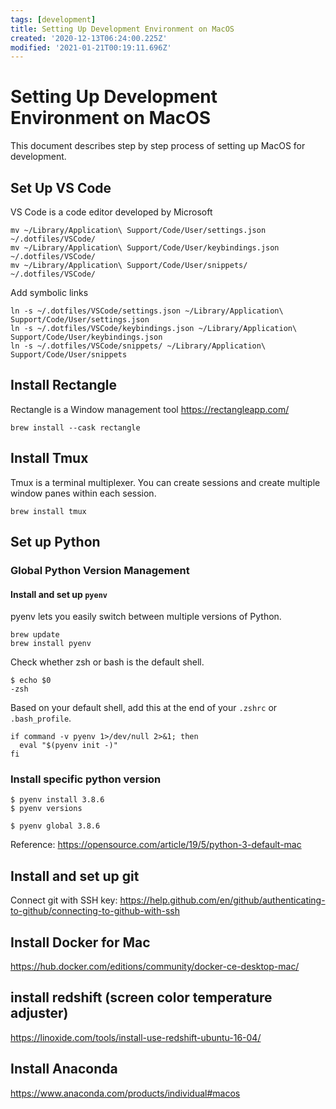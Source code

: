 ```yaml
---
tags: [development]
title: Setting Up Development Environment on MacOS
created: '2020-12-13T06:24:00.225Z'
modified: '2021-01-21T00:19:11.696Z'
---
```


# Setting Up Development Environment on MacOS

This document describes step by step process of setting up MacOS for development.

## Set Up VS Code
VS Code is a code editor developed by Microsoft

```
mv ~/Library/Application\ Support/Code/User/settings.json ~/.dotfiles/VSCode/
mv ~/Library/Application\ Support/Code/User/keybindings.json ~/.dotfiles/VSCode/
mv ~/Library/Application\ Support/Code/User/snippets/ ~/.dotfiles/VSCode/
```
Add symbolic links

```
ln -s ~/.dotfiles/VSCode/settings.json ~/Library/Application\ Support/Code/User/settings.json
ln -s ~/.dotfiles/VSCode/keybindings.json ~/Library/Application\ Support/Code/User/keybindings.json
ln -s ~/.dotfiles/VSCode/snippets/ ~/Library/Application\ Support/Code/User/snippets
```

## Install Rectangle
Rectangle is a Window management tool
https://rectangleapp.com/
```
brew install --cask rectangle
```

## Install Tmux
Tmux is a terminal multiplexer. You can create sessions and create multiple window panes within each session.

```
brew install tmux
```

## Set up Python

### Global Python Version Management

#### Install and set up `pyenv`
pyenv lets you easily switch between multiple versions of Python.
```
brew update
brew install pyenv
```

Check whether zsh or bash is the default shell.
```
$ echo $0
-zsh
```

Based on your default shell, add this at the end of your `.zshrc` or `.bash_profile`.
```
if command -v pyenv 1>/dev/null 2>&1; then
  eval "$(pyenv init -)"
fi
```
### Install specific python version
```
$ pyenv install 3.8.6
$ pyenv versions
```

```
$ pyenv global 3.8.6
```

Reference: https://opensource.com/article/19/5/python-3-default-mac

## Install and set up git

Connect git with SSH key:
https://help.github.com/en/github/authenticating-to-github/connecting-to-github-with-ssh

## Install Docker for Mac

https://hub.docker.com/editions/community/docker-ce-desktop-mac/


## install redshift (screen color temperature adjuster)
https://linoxide.com/tools/install-use-redshift-ubuntu-16-04/

## Install Anaconda
https://www.anaconda.com/products/individual#macos






